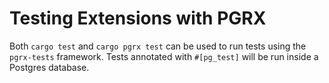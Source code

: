 # Testing Extensions with PGRX

Both `cargo test` and `cargo pgrx test` can be used to run tests using the `pgrx-tests` framework.
Tests annotated with `#[pg_test]` will be run inside a Postgres database.
<!-- TODO: explain the test framework more -->
